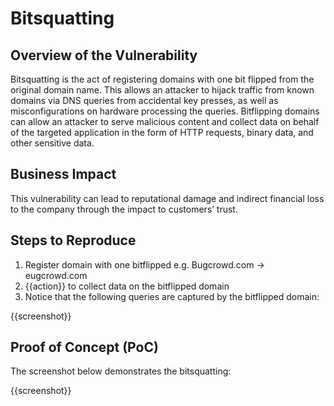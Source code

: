 # Bitsquatting

## Overview of the Vulnerability

Bitsquatting is the act of registering domains with one bit flipped from the original domain name. This allows an attacker to hijack traffic from known domains via DNS queries from accidental key presses, as well as misconfigurations on hardware processing the queries. Bitflipping domains can allow an attacker to serve malicious content and collect data on behalf of the targeted application in the form of HTTP requests, binary data, and other sensitive data.

## Business Impact

This vulnerability can lead to reputational damage and indirect financial loss to the company through the impact to customers’ trust.

## Steps to Reproduce

1. Register domain with one bitflipped e.g. Bugcrowd.com -> eugcrowd.com
1. {{action}} to collect data on the bitflipped domain
1. Notice that the following queries are captured by the bitflipped domain:

{{screenshot}}

## Proof of Concept (PoC)

The screenshot below demonstrates the bitsquatting:

{{screenshot}}
